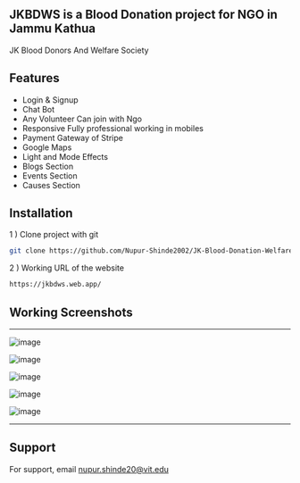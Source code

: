 ## JKBDWS is a Blood Donation project for NGO in Jammu Kathua 

JK Blood Donors And Welfare Society

## Features
 
-  Login & Signup
-  Chat Bot
-  Any Volunteer Can join with Ngo
-  Responsive Fully professional working in mobiles
-  Payment Gateway of Stripe
-  Google Maps 
-  Light and Mode Effects
-  Blogs Section
-  Events Section
-  Causes Section

 
## Installation

1 ) Clone project with git

```bash
git clone https://github.com/Nupur-Shinde2002/JK-Blood-Donation-Welfare-Society-Website
```
2 ) Working URL of the website 
```bash
https://jkbdws.web.app/
```
 

## Working Screenshots
---
 
 ![image](https://user-images.githubusercontent.com/115718272/228798725-75d84de6-df59-4e68-be80-7fd613cc31a2.png)

<!--  ![image](https://user-images.githubusercontent.com/90970004/219631135-4d86dee2-eb2a-4fb9-82d1-230ab4e918fa.png) -->

 ![image](https://user-images.githubusercontent.com/90970004/219631228-00802c18-2fd0-4252-b0d2-48d469891491.png)

 ![image](https://user-images.githubusercontent.com/90970004/219631313-a425edb0-6a10-4b33-8204-b09f540c7e3d.png)

 ![image](https://user-images.githubusercontent.com/90970004/219631490-3783461c-a1bd-47f1-a920-a2dcd48e6879.png)

 ![image](https://user-images.githubusercontent.com/90970004/219631637-5df66eb5-1dc0-49ad-9366-107be9145e5a.png)

---
 

## Support

For support, email nupur.shinde20@vit.edu

